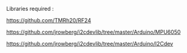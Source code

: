 Libraries required : 

https://github.com/TMRh20/RF24

https://github.com/jrowberg/i2cdevlib/tree/master/Arduino/MPU6050

https://github.com/jrowberg/i2cdevlib/tree/master/Arduino/I2Cdev
